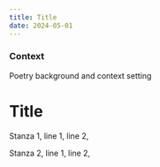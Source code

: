 ```yaml
---
title: Title
date: 2024-05-01
---
```


### Context 

Poetry background and context setting

# Title

<div class="poetry">

Stanza 1,
line 1,
line 2,


Stanza 2,
line 1,
line 2,

</div>

